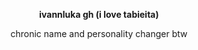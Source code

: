 <p align=center> 
  <b>ivannluka gh (i love tabieita)</b>
<p align=center> 
  chronic name and personality changer btw
  
  <!--
**ivannluka/ivannluka** is a ✨ _special_ ✨ repository because its `README.md` (this file) appears on your GitHub profile.
